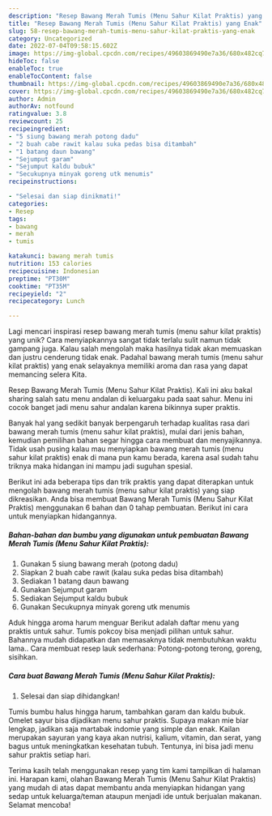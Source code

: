 ```yaml
---
description: "Resep Bawang Merah Tumis (Menu Sahur Kilat Praktis) yang Enak"
title: "Resep Bawang Merah Tumis (Menu Sahur Kilat Praktis) yang Enak"
slug: 58-resep-bawang-merah-tumis-menu-sahur-kilat-praktis-yang-enak
category: Uncategorized
date: 2022-07-04T09:58:15.602Z
image: https://img-global.cpcdn.com/recipes/49603869490e7a36/680x482cq70/bawang-merah-tumis-menu-sahur-kilat-praktis-foto-resep-utama.jpg
hideToc: false
enableToc: true
enableTocContent: false
thumbnail: https://img-global.cpcdn.com/recipes/49603869490e7a36/680x482cq70/bawang-merah-tumis-menu-sahur-kilat-praktis-foto-resep-utama.jpg
cover: https://img-global.cpcdn.com/recipes/49603869490e7a36/680x482cq70/bawang-merah-tumis-menu-sahur-kilat-praktis-foto-resep-utama.jpg
author: Admin
authorAv: notfound
ratingvalue: 3.8
reviewcount: 25
recipeingredient:
- "5 siung bawang merah potong dadu"
- "2 buah cabe rawit kalau suka pedas bisa ditambah"
- "1 batang daun bawang"
- "Sejumput garam"
- "Sejumput kaldu bubuk"
- "Secukupnya minyak goreng utk menumis"
recipeinstructions:

- "Selesai dan siap dinikmati!"
categories:
- Resep
tags:
- bawang
- merah
- tumis

katakunci: bawang merah tumis 
nutrition: 153 calories
recipecuisine: Indonesian
preptime: "PT30M"
cooktime: "PT35M"
recipeyield: "2"
recipecategory: Lunch

---
```





Lagi mencari inspirasi resep bawang merah tumis (menu sahur kilat praktis) yang unik? Cara menyiapkannya sangat tidak terlalu sulit namun tidak gampang juga. Kalau salah mengolah maka hasilnya tidak akan memuaskan dan justru cenderung tidak enak. Padahal bawang merah tumis (menu sahur kilat praktis) yang enak selayaknya memiliki aroma dan rasa yang dapat memancing selera Kita.





Resep Bawang Merah Tumis (Menu Sahur Kilat Praktis). Kali ini aku bakal sharing salah satu menu andalan di keluargaku pada saat sahur. Menu ini cocok banget jadi menu sahur andalan karena bikinnya super praktis.

Banyak hal yang sedikit banyak berpengaruh terhadap kualitas rasa dari bawang merah tumis (menu sahur kilat praktis), mulai dari jenis bahan, kemudian pemilihan bahan segar hingga cara membuat dan menyajikannya. Tidak usah pusing kalau mau menyiapkan bawang merah tumis (menu sahur kilat praktis) enak di mana pun kamu berada, karena asal sudah tahu triknya maka hidangan ini mampu jadi suguhan spesial.






Berikut ini ada beberapa tips dan trik praktis yang dapat diterapkan untuk mengolah bawang merah tumis (menu sahur kilat praktis) yang siap dikreasikan. Anda bisa membuat Bawang Merah Tumis (Menu Sahur Kilat Praktis) menggunakan 6 bahan dan 0 tahap pembuatan. Berikut ini cara untuk menyiapkan hidangannya.

<!--inarticleads1-->

##### Bahan-bahan dan bumbu yang digunakan untuk pembuatan Bawang Merah Tumis (Menu Sahur Kilat Praktis):

1. Gunakan 5 siung bawang merah (potong dadu)
1. Siapkan 2 buah cabe rawit (kalau suka pedas bisa ditambah)
1. Sediakan 1 batang daun bawang
1. Gunakan Sejumput garam
1. Sediakan Sejumput kaldu bubuk
1. Gunakan Secukupnya minyak goreng utk menumis


Aduk hingga aroma harum menguar Berikut adalah daftar menu yang praktis untuk sahur. Tumis pokcoy bisa menjadi pilihan untuk sahur. Bahannya mudah didapatkan dan memasaknya tidak membutuhkan waktu lama.. Cara membuat resep lauk sederhana: Potong-potong terong, goreng, sisihkan. 

<!--inarticleads2-->

##### Cara buat Bawang Merah Tumis (Menu Sahur Kilat Praktis):


1. Selesai dan siap dihidangkan!

Tumis bumbu halus hingga harum, tambahkan garam dan kaldu bubuk. Omelet sayur bisa dijadikan menu sahur praktis. Supaya makan mie biar lengkap, jadikan saja martabak indomie yang simple dan enak. Kailan merupakan sayuran yang kaya akan nutrisi, kalium, vitamin, dan serat, yang bagus untuk meningkatkan kesehatan tubuh. Tentunya, ini bisa jadi menu sahur praktis setiap hari. 

Terima kasih telah menggunakan resep yang tim kami tampilkan di halaman ini. Harapan kami, olahan Bawang Merah Tumis (Menu Sahur Kilat Praktis) yang mudah di atas dapat membantu anda menyiapkan hidangan yang sedap untuk keluarga/teman ataupun menjadi ide untuk berjualan makanan. Selamat mencoba!
